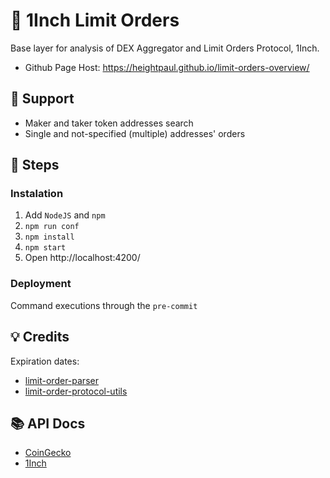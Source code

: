 # 🦄 1Inch Limit Orders
Base layer for analysis of DEX Aggregator and Limit Orders Protocol, 1Inch.
- Github Page Host: https://heightpaul.github.io/limit-orders-overview/

## 🌾 Support
- Maker and taker token addresses search
- Single and not-specified (multiple) addresses' orders

## 👣 Steps

### Instalation
1. Add `NodeJS` and `npm`
2. `npm run conf`
3. `npm install`
4. `npm start`
5. Open http://localhost:4200/

### Deployment
Command executions through the `pre-commit`

## 💡 Credits
Expiration dates:
- [limit-order-parser](https://github.com/1inch/limit-order-parser)
- [limit-order-protocol-utils](https://github.com/1inch/limit-order-protocol-utils)

## 📚 API Docs 

- [CoinGecko](https://www.coingecko.com/api/documentation)
- [1Inch](https://docs.1inch.io/docs/limit-order-protocol/api)